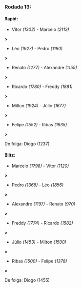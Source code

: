### Rodada 13:

#### Rapid:

* Vitor *(1302)*     -     Marcelo *(2113)*

 **>** 
* Léo *(1927)*     -     Pedro *(1180)*

 **>** 
* Renato *(1277)*     -     Alexandre *(1155)*

 **>** 
* Ricardo *(1780)*     -     Freddy *(1881)*

 **>** 
* Milton *(1924)*     -     Júlio *(1677)*

 **>** 
* Felipe *(1552)*     -     Ribas *(1635)*

 **>** 

De folga: Diogo (1237)

#### Blitz:

* Marcelo *(1798)*     -     Vitor *(1120)*

 **>** 
* Pedro *(1368)*     -     Léo *(1856)*

 **>** 
* Alexandre *(1197)*     -     Renato *(970)*

 **>** 
* Freddy *(1774)*     -     Ricardo *(1582)*

 **>** 
* Júlio *(1453)*     -     Milton *(1500)*

 **>** 
* Ribas *(1500)*     -     Felipe *(1378)*

 **>** 

De folga: Diogo (1455)

